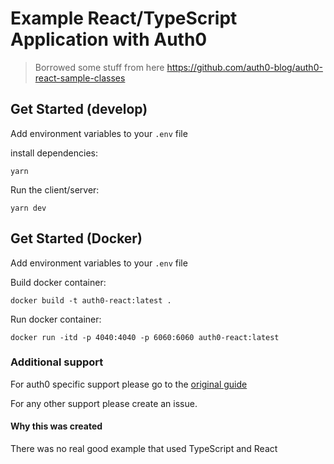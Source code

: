 # Example React/TypeScript Application with Auth0 

> Borrowed some stuff from here https://github.com/auth0-blog/auth0-react-sample-classes

## Get Started (develop)
Add environment variables to your `.env` file 

install dependencies:

```console
yarn
```

Run the client/server:

```console
yarn dev
```

## Get Started (Docker)
Add environment variables to your `.env` file

Build docker container:

```console
docker build -t auth0-react:latest .
```

Run docker container:

```console
docker run -itd -p 4040:4040 -p 6060:6060 auth0-react:latest
```

### Additional support 

For auth0 specific support please go to the [original guide](https://github.com/auth0-blog/auth0-react-sample-classes/blob/main/README.md)

For any other support please create an issue. 

#### Why this was created

There was no real good example that used TypeScript and React 